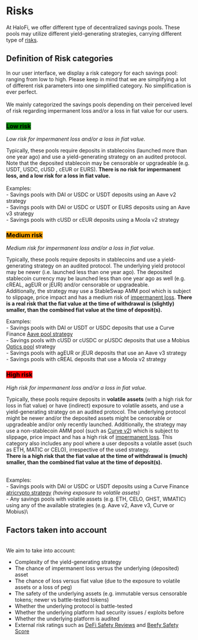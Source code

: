 # Risks

At HaloFi, we offer different type of decentralized savings pools. These pools may utilize different yield-generating strategies, carrying different type of [risks](../audits.md#risk-disclaimers).

## **Definition of Risk categories**

In our user interface, we display a risk category for each savings pool: ranging from low to high. Please keep in mind that we are simplifying a lot of different risk parameters into one simplified category. No simplification is ever perfect. \
\
We mainly categorized the savings pools depending on their perceived level of risk regarding impermanent loss and/or a loss in fiat value for our users.

### <mark style="background-color:green;">Low risk</mark>

_Low risk for impermanent loss and/or a loss in fiat value._

Typically, these pools require deposits in stablecoins (launched more than one year ago) and use a yield-generating strategy on an audited protocol. Note that the deposited stablecoin may be censorable or upgradeable (e.g. USDT, USDC, cUSD , cEUR or EURS). **There is no risk for impermanent loss, and a low risk for a loss in fiat value.**\
\
Examples:\
\- Savings pools with DAI or USDC or USDT deposits using an Aave v2 strategy\
\- Savings pools with DAI or USDC or USDT or EURS deposits using an Aave v3 strategy\
\- Savings pools with cUSD or cEUR deposits using a Moola v2 strategy



### <mark style="background-color:orange;">Medium risk</mark>

_Medium risk for impermanent loss and/or a loss in fiat value._

Typically, these pools require deposits in stablecoins and use a yield-generating strategy on an audited protocol. The underlying yield protocol may be newer (i.e. launched less than one year ago). The deposited stablecoin currency may be launched less than one year ago as well (e.g. cREAL, agEUR or jEUR) and/or censorable or upgradeable. \
Additionally, the strategy may use a StableSwap AMM pool which is subject to slippage, price impact and has a medium risk of [impermanent loss](technical-documentation/slippage-and-impermanent-loss.md). **There is a real risk that the fiat value at the time of withdrawal is (slightly) smaller, than the combined fiat value at the time of deposit(s).**

Examples:\
\- Savings pools with DAI or USDT or USDC deposits that use a Curve Finance [Aave pool strategy](technical-documentation/yield-strategies.md#curve-aave-stable)\
\- Savings pools with cUSD or cUSDC or pUSDC deposits that use a Mobius [Optics pool](https://www.mobius.money/#/pool) strategy\
\- Savings pools with agEUR or jEUR deposits that use an Aave v3 strategy\
\- Savings pools with cREAL deposits that use a Moola v2 strategy



### <mark style="background-color:red;">High risk</mark>

_High risk for impermanent loss and/or a loss in fiat value._

Typically, these pools require deposits in **volatile** **assets** (with a high risk for loss in fiat value) or have (indirect) exposure to volatile assets, and use a yield-generating strategy on an audited protocol. The underlying protocol might be newer and/or the deposited assets might be censorable or upgradeable and/or only recently launched.  Additionally, the strategy may use a non-stablecoin AMM pool (such as [Curve v2](https://resources.curve.fi/base-features/understanding-crypto-pools)) which is subject to slippage, price impact and has a high risk of [impermanent loss](technical-documentation/slippage-and-impermanent-loss.md). This category also includes any pool where a user deposits a volatile asset (such as ETH, MATIC or CELO), irrespective of the used strategy.\
**There is a high risk that the fiat value at the time of withdrawal is (much) smaller, than the combined fiat value at the time of deposit(s).**

\
Examples:\
\- Savings pools with DAI or USDC or USDT deposits using a Curve Finance [atricrypto strategy](technical-documentation/yield-strategies.md#curve) _(having exposure to volatile assets)_\
\- Any savings pools with volatile assets (e.g. ETH, CELO, GHST, WMATIC) using any of the available strategies (e.g. Aave v2, Aave v3, Curve or Mobius)\


## Factors taken into account

\
We aim to take into account:

* Complexity of the yield-generating strategy
* The chance of impermanent loss versus the underlying (deposited) asset
* The chance of loss versus fiat value (due to the exposure to volatile assets or a loss of peg)
* The safety of the underlying assets (e.g. immutable versus censorable tokens; newer vs battle-tested tokens)
* Whether the underlying protocol is battle-tested
* Whether the underlying platform had security issues / exploits before
* Whether the underlying platform is audited
* External risk ratings such as [DeFi Safety Reviews](https://www.defisafety.com/pqrs) and [Beefy Safety Score](https://docs.beefy.com/safu-protocol/beefy-safety-score#category-asset-risks)
